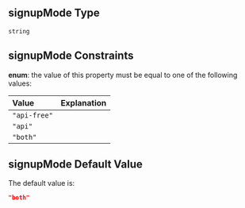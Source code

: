 ## signupMode Type

`string`

## signupMode Constraints

**enum**: the value of this property must be equal to one of the following values:

| Value        | Explanation |
| :----------- | :---------- |
| `"api-free"` |             |
| `"api"`      |             |
| `"both"`     |             |

## signupMode Default Value

The default value is:

```json
"both"
```
